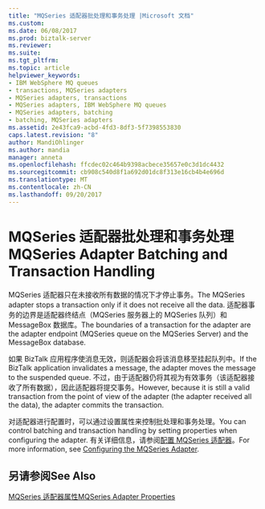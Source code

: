 ```yaml
---
title: "MQSeries 适配器批处理和事务处理 |Microsoft 文档"
ms.custom: 
ms.date: 06/08/2017
ms.prod: biztalk-server
ms.reviewer: 
ms.suite: 
ms.tgt_pltfrm: 
ms.topic: article
helpviewer_keywords:
- IBM WebSphere MQ queues
- transactions, MQSeries adapters
- MQSeries adapters, transactions
- MQSeries adapters, IBM WebSphere MQ queues
- MQSeries adapters, batching
- batching, MQSeries adapters
ms.assetid: 2e43fca9-acbd-4fd3-8df3-5f7398553830
caps.latest.revision: "8"
author: MandiOhlinger
ms.author: mandia
manager: anneta
ms.openlocfilehash: ffcdec02c464b9398acbece35657e0c3d1dc4432
ms.sourcegitcommit: cb908c540d8f1a692d01dc8f313e16cb4b4e696d
ms.translationtype: MT
ms.contentlocale: zh-CN
ms.lasthandoff: 09/20/2017
---
```

# <a name="mqseries-adapter-batching-and-transaction-handling"></a><span data-ttu-id="0e869-102">MQSeries 适配器批处理和事务处理</span><span class="sxs-lookup"><span data-stu-id="0e869-102">MQSeries Adapter Batching and Transaction Handling</span></span>
<span data-ttu-id="0e869-103">MQSeries 适配器只在未接收所有数据的情况下才停止事务。</span><span class="sxs-lookup"><span data-stu-id="0e869-103">The MQSeries adapter stops a transaction only if it does not receive all the data.</span></span> <span data-ttu-id="0e869-104">适配器事务的边界是适配器终结点（MQSeries 服务器上的 MQSeries 队列）和 MessageBox 数据库。</span><span class="sxs-lookup"><span data-stu-id="0e869-104">The boundaries of a transaction for the adapter are the adapter endpoint (MQSeries queue on the MQSeries Server) and the MessageBox database.</span></span>  
  
 <span data-ttu-id="0e869-105">如果 BizTalk 应用程序使消息无效，则适配器会将该消息移至挂起队列中。</span><span class="sxs-lookup"><span data-stu-id="0e869-105">If the BizTalk application invalidates a message, the adapter moves the message to the suspended queue.</span></span> <span data-ttu-id="0e869-106">不过，由于适配器仍将其视为有效事务（该适配器接收了所有数据），因此适配器将提交事务。</span><span class="sxs-lookup"><span data-stu-id="0e869-106">However, because it is still a valid transaction from the point of view of the adapter (the adapter received all the data), the adapter commits the transaction.</span></span>  
  
 <span data-ttu-id="0e869-107">对适配器进行配置时，可以通过设置属性来控制批处理和事务处理。</span><span class="sxs-lookup"><span data-stu-id="0e869-107">You can control batching and transaction handling by setting properties when configuring the adapter.</span></span> <span data-ttu-id="0e869-108">有关详细信息，请参阅[配置 MQSeries 适配器](../core/configuring-the-mqseries-adapter.md)。</span><span class="sxs-lookup"><span data-stu-id="0e869-108">For more information, see [Configuring the MQSeries Adapter](../core/configuring-the-mqseries-adapter.md).</span></span>  
  
## <a name="see-also"></a><span data-ttu-id="0e869-109">另请参阅</span><span class="sxs-lookup"><span data-stu-id="0e869-109">See Also</span></span>  
 [<span data-ttu-id="0e869-110">MQSeries 适配器属性</span><span class="sxs-lookup"><span data-stu-id="0e869-110">MQSeries Adapter Properties</span></span>](../core/mqseries-adapter-properties.md)